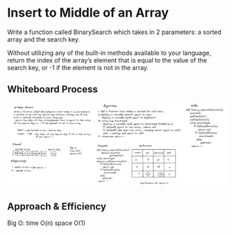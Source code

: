 # Insert to Middle of an Array
  Write a function called BinarySearch which takes in 2 parameters: a sorted array and the search key.

  Without utilizing any of the built-in methods available to your language, return the index of the array’s element that is equal to the value of the search key, or -1 if the element is not in the array.

## Whiteboard Process
  ![binary-search](binary-search.png)

## Approach & Efficiency
 Big O:
 time O(n)
 space O(1)

